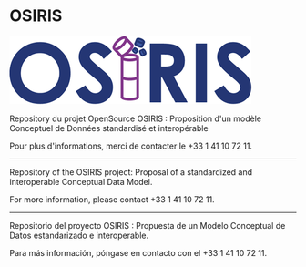 # OSIRIS

![Cover](https://github.com/InstitutNationalduCancer/OSIRIS/blob/main/Images/OSIRIS_Brand.png)


Repository du projet OpenSource OSIRIS : Proposition d'un modèle Conceptuel de Données standardisé et interopérable

Pour plus d'informations, merci de contacter le +33 1 41 10 72 11.

--------------------------------------------------------------------------------------------------------------------------

Repository of the OSIRIS project: Proposal of a standardized and interoperable Conceptual Data Model.

For more information, please contact +33 1 41 10 72 11.

--------------------------------------------------------------------------------------------------------------------------

Repositorio del proyecto OSIRIS : Propuesta de un Modelo Conceptual de Datos estandarizado e interoperable.

Para más información, póngase en contacto con el +33 1 41 10 72 11.
